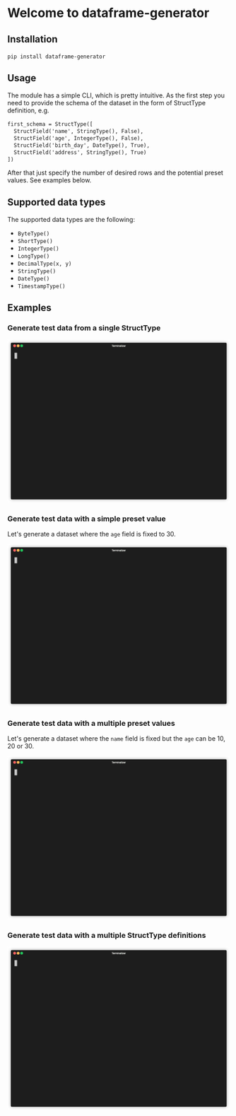 # Welcome to dataframe-generator

## Installation

`pip install dataframe-generator`

## Usage

The module has a simple CLI, which is pretty intuitive.
As the first step you need to provide the schema of the dataset in the form of StructType definition, e.g.

```
first_schema = StructType([
  StructField('name', StringType(), False),
  StructField('age', IntegerType(), False),
  StructField('birth_day', DateType(), True),
  StructField('address', StringType(), True)
])
```

After that just specify the number of desired rows and the potential preset values. See examples below.

## Supported data types

The supported data types are the following:
 * `ByteType()`
 * `ShortType()`
 * `IntegerType()`
 * `LongType()`
 * `DecimalType(x, y)`
 * `StringType()`
 * `DateType()`
 * `TimestampType()`


## Examples

### Generate test data from a single StructType
 <p align="center"><img src="docs/test_01.gif?raw=true"/></p>

### Generate test data with a simple preset value
Let's generate a dataset where the `age` field is fixed to 30.

<p align="center"><img src="docs/test_02.gif?raw=true"/></p>

### Generate test data with a multiple preset values
Let's generate a dataset where the `name` field is fixed but the `age` can be
10, 20 or 30.

<p align="center"><img src="docs/test_03.gif?raw=true"/></p>

### Generate test data with a multiple StructType definitions

<p align="center"><img src="docs/test_04.gif?raw=true"/></p>
